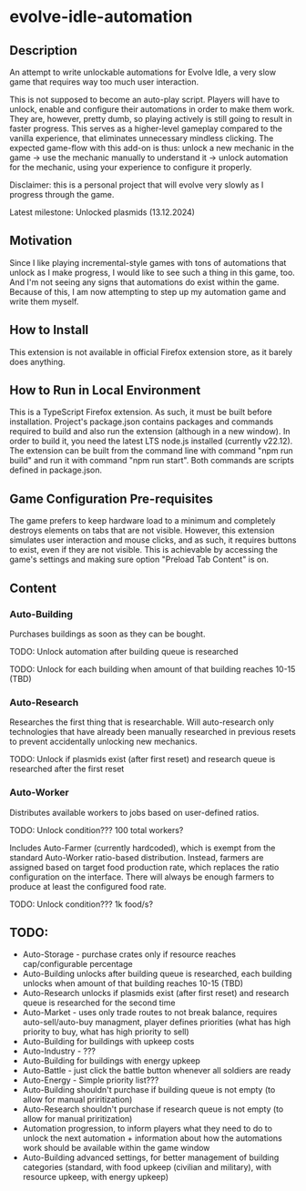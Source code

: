 # evolve-idle-automation
## Description
An attempt to write unlockable automations for Evolve Idle, a very slow game that requires way too much user interaction.

This is not supposed to become an auto-play script. Players will have to unlock, enable and configure their automations in order to make them work. They are, however, pretty dumb, so playing actively is still going to result in faster progress. This serves as a higher-level gameplay compared to the vanilla experience, that eliminates unnecessary mindless clicking. The expected game-flow with this add-on is thus: unlock a new mechanic in the game -> use the mechanic manually to understand it -> unlock automation for the mechanic, using your experience to configure it properly.

Disclaimer: this is a personal project that will evolve very slowly as I progress through the game. 

Latest milestone: Unlocked plasmids (13.12.2024)

## Motivation
Since I like playing incremental-style games with tons of automations that unlock as I make progress, I would like to see such a thing in this game, too. And I'm not seeing any signs that automations do exist within the game. Because of this, I am now attempting to step up my automation game and write them myself.

## How to Install
This extension is not available in official Firefox extension store, as it barely does anything.

## How to Run in Local Environment
This is a TypeScript Firefox extension. As such, it must be built before installation.
Project's package.json contains packages and commands required to build and also run the extension (although in a new window). In order to build it, you need the latest LTS node.js installed (currently v22.12).
The extension can be built from the command line with command "npm run build" and run it with command "npm run start". Both commands are scripts defined in package.json.

## Game Configuration Pre-requisites
The game prefers to keep hardware load to a minimum and completely destroys elements on tabs that are not visible. However, this extension simulates user interaction and mouse clicks, and as such, it requires buttons to exist, even if they are not visible. This is achievable by accessing the game's settings and making sure option "Preload Tab Content" is on.

## Content
### Auto-Building
Purchases buildings as soon as they can be bought.

TODO: Unlock automation after building queue is researched

TODO: Unlock for each building when amount of that building reaches 10-15 (TBD)

### Auto-Research
Researches the first thing that is researchable. Will auto-research only technologies that have already been manually researched in previous resets to prevent accidentally unlocking new mechanics.

TODO: Unlock if plasmids exist (after first reset) and research queue is researched after the first reset

### Auto-Worker
Distributes available workers to jobs based on user-defined ratios.

TODO: Unlock condition??? 100 total workers?

Includes Auto-Farmer (currently hardcoded), which is exempt from the standard Auto-Worker ratio-based distribution. Instead, farmers are assigned based on target food production rate, which replaces the ratio configuration on the interface. There will always be enough farmers to produce at least the configured food rate.

TODO: Unlock condition??? 1k food/s?

## TODO:
- Auto-Storage - purchase crates only if resource reaches cap/configurable percentage
- Auto-Building unlocks after building queue is researched, each building unlocks when amount of that building reaches 10-15 (TBD)
- Auto-Research unlocks if plasmids exist (after first reset) and research queue is researched for the second time
- Auto-Market - uses only trade routes to not break balance, requires auto-sell/auto-buy managment, player defines priorities (what has high priority to buy, what has high priority to sell)
- Auto-Building for buildings with upkeep costs
- Auto-Industry - ???
- Auto-Building for buildings with energy upkeep
- Auto-Battle - just click the battle button whenever all soldiers are ready
- Auto-Energy - Simple priority list???
- Auto-Building shouldn't purchase if building queue is not empty (to allow for manual priritization)
- Auto-Research shouldn't purchase if research queue is not empty (to allow for manual priritization)
- Automation progression, to inform players what they need to do to unlock the next automation + information about how the automations work should be available within the game window
- Auto-Building advanced settings, for better management of building categories (standard, with food upkeep (civilian and military), with resource upkeep, with energy upkeep)